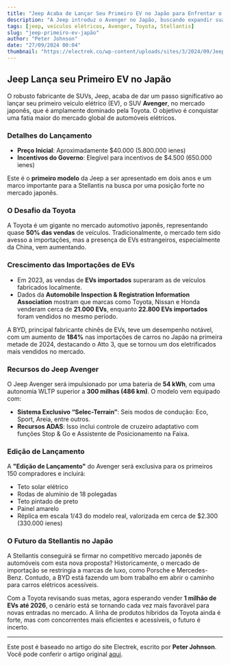 ```yaml
---
title: "Jeep Acaba de Lançar Seu Primeiro EV no Japão para Enfrentar o Domínio da Toyota"
description: "A Jeep introduz o Avenger no Japão, buscando expandir sua participação no mercado de veículos elétricos."
tags: [jeep, veículos elétricos, Avenger, Toyota, Stellantis]
slug: "jeep-primeiro-ev-japão"
author: "Peter Johnson"
date: "27/09/2024 00:04"
thumbnail: "https://electrek.co/wp-content/uploads/sites/3/2024/09/Jeep-first-EV-Japan.jpeg?quality=82&strip=all&w=1400"
---
```


## Jeep Lança seu Primeiro EV no Japão

O robusto fabricante de SUVs, Jeep, acaba de dar um passo significativo ao lançar seu primeiro veículo elétrico (EV), o SUV **Avenger**, no mercado japonês, que é amplamente dominado pela Toyota. O objetivo é conquistar uma fatia maior do mercado global de automóveis elétricos.

### Detalhes do Lançamento

- **Preço Inicial**: Aproximadamente $40.000 (5.800.000 ienes)
- **Incentivos do Governo**: Elegível para incentivos de $4.500 (650.000 ienes)

Este é o **primeiro modelo** da Jeep a ser apresentado em dois anos e um marco importante para a Stellantis na busca por uma posição forte no mercado japonês.

### O Desafio da Toyota

A Toyota é um gigante no mercado automotivo japonês, representando quase **50% das vendas** de veículos. Tradicionalmente, o mercado tem sido avesso a importações, mas a presença de EVs estrangeiros, especialmente da China, vem aumentando.

### Crescimento das Importações de EVs

- Em 2023, as vendas de **EVs importados** superaram as de veículos fabricados localmente.
- Dados da **Automobile Inspection & Registration Information Association** mostram que marcas como Toyota, Nissan e Honda venderam cerca de **21.000 EVs**, enquanto **22.800 EVs importados** foram vendidos no mesmo período.

A BYD, principal fabricante chinês de EVs, teve um desempenho notável, com um aumento de **184%** nas importações de carros no Japão na primeira metade de 2024, destacando o Atto 3, que se tornou um dos eletrificados mais vendidos no mercado.

### Recursos do Jeep Avenger

O Jeep Avenger será impulsionado por uma bateria de **54 kWh**, com uma autonomia WLTP superior a **300 milhas (486 km)**. O modelo vem equipado com:

- **Sistema Exclusivo “Selec-Terrain”**: Seis modos de condução: Eco, Sport, Areia, entre outros.
- **Recursos ADAS**: Isso inclui controle de cruzeiro adaptativo com funções Stop & Go e Assistente de Posicionamento na Faixa.

### Edição de Lançamento

A **"Edição de Lançamento"** do Avenger será exclusiva para os primeiros 150 compradores e incluirá:

- Teto solar elétrico
- Rodas de alumínio de 18 polegadas
- Teto pintado de preto
- Painel amarelo
- Réplica em escala 1/43 do modelo real, valorizada em cerca de $2.300 (330.000 ienes)

### O Futuro da Stellantis no Japão

A Stellantis conseguirá se firmar no competitivo mercado japonês de automóveis com esta nova proposta? Historicamente, o mercado de importação se restringia a marcas de luxo, como Porsche e Mercedes-Benz. Contudo, a BYD está fazendo um bom trabalho em abrir o caminho para carros elétricos acessíveis.

Com a Toyota revisando suas metas, agora esperando vender **1 milhão de EVs até 2026**, o cenário está se tornando cada vez mais favorável para novas entradas no mercado. A linha de produtos híbridos da Toyota ainda é forte, mas com concorrentes mais eficientes e acessíveis, o futuro é incerto.

---

Este post é baseado no artigo do site Electrek, escrito por **Peter Johnson**. Você pode conferir o artigo original [aqui](https://electrek.co/2024/09/26/jeep-just-launched-first-ev-japan-take-on-toyota/).